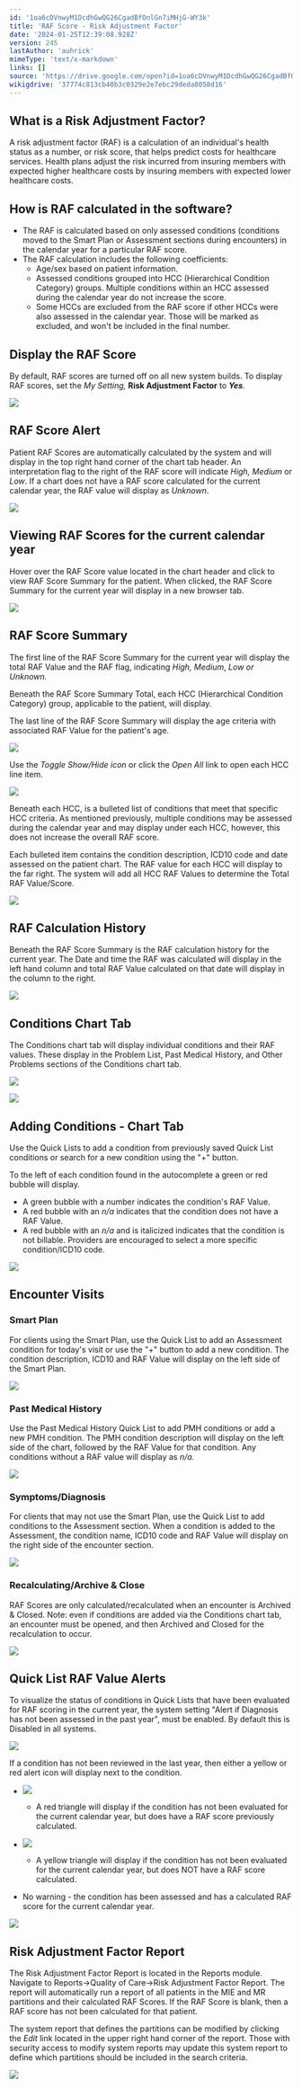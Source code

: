 ```yaml
---
id: '1oa6cDVnwyM1DcdhGwQG26CgadBfOnlGn7iMHjG-WY3k'
title: 'RAF Score - Risk Adjustment Factor'
date: '2024-01-25T12:39:08.928Z'
version: 245
lastAuthor: 'auhrick'
mimeType: 'text/x-markdown'
links: []
source: 'https://drive.google.com/open?id=1oa6cDVnwyM1DcdhGwQG26CgadBfOnlGn7iMHjG-WY3k'
wikigdrive: '37774c813cb40b3c0329e2e7ebc29deda8058d16'
---
```

## What is a Risk Adjustment Factor?

A risk adjustment factor (RAF) is a calculation of an individual's health status as a number, or risk score, that helps predict costs for healthcare services. Health plans adjust the risk incurred from insuring members with expected higher healthcare costs by insuring members with expected lower healthcare costs.

## How is RAF calculated in the software?

* The RAF is calculated based on only assessed conditions (conditions moved to the Smart Plan or Assessment sections during encounters) in the calendar year for a particular RAF score.
* The RAF calculation includes the following coefficients:
    * Age/sex based on patient information.
    * Assessed conditions grouped into HCC (Hierarchical Condition Category) groups. Multiple conditions within an HCC assessed during the calendar year do not increase the score.
    * Some HCCs are excluded from the RAF score if other HCCs were also assessed in the calendar year. Those will be marked as excluded, and won't be included in the final number.

## Display the RAF Score

By default, RAF scores are turned off on all new system builds. To display RAF scores, set the *My Setting,* **Risk Adjustment Factor** to **_Yes_***.*

![](../raf-score-risk-adjustment-factor.assets/e6f200c6882141590e58a7a297617117.png)

## RAF Score Alert

Patient RAF Scores are automatically calculated by the system and will display in the top right hand corner of the chart tab header. An interpretation flag to the right of the RAF score will indicate *High, Medium* or *Low*. If a chart does not have a RAF score calculated for the current calendar year, the RAF value will display as *Unknown*.

![](../raf-score-risk-adjustment-factor.assets/cf151c72412d07955bb593a89f9e086f.png)

## Viewing RAF Scores for the current calendar year

Hover over the RAF Score value located in the chart header and click to view RAF Score Summary for the patient. When clicked, the RAF Score Summary for the current year will display in a new browser tab.

![](../raf-score-risk-adjustment-factor.assets/edc8f1b74c3769a1db62c854e7613881.png)

## RAF Score Summary

The first line of the RAF Score Summary for the current year will display the total RAF Value and the RAF flag, indicating *High, Medium*, *Low or Unknown.*

Beneath the RAF Score Summary Total, each HCC (Hierarchical Condition Category) group, applicable to the patient, will display.

The last line of the RAF Score Summary will display the age criteria with associated RAF Value for the patient's age.

![](../raf-score-risk-adjustment-factor.assets/6a389fb2789e538443193fac3625cfed.png)

Use the *Toggle Show/Hide icon* or click the *Open All* link to open each HCC line item.

![](../raf-score-risk-adjustment-factor.assets/229f36e5f54da91fc95bf11a6e6f69de.png)

Beneath each HCC, is a bulleted list of conditions that meet that specific HCC criteria. As mentioned previously, multiple conditions may be assessed during the calendar year and may display under each HCC, however, this does not increase the overall RAF score.

Each bulleted item contains the condition description, ICD10 code and date assessed on the patient chart. The RAF value for each HCC will display to the far right. The system will add all HCC RAF Values to determine the Total RAF Value/Score.

![](../raf-score-risk-adjustment-factor.assets/a2421a0603f4fd36fb7c90dd2174aa5c.png)

## RAF Calculation History

Beneath the RAF Score Summary is the RAF calculation history for the current year. The Date and time the RAF was calculated will display in the left hand column and total RAF Value calculated on that date will display in the column to the right.

![](../raf-score-risk-adjustment-factor.assets/481d1ebc1c9a92d025771d46ae416b38.png)

## Conditions Chart Tab

The Conditions chart tab will display individual conditions and their RAF values. These display in the Problem List, Past Medical History, and Other Problems sections of the Conditions chart tab.

![](../raf-score-risk-adjustment-factor.assets/5570c12a3926241d91e8e6ba7a76c8cb.png)

![](../raf-score-risk-adjustment-factor.assets/a5a30ea9f04b9b5eca92c52a0bf75f69.png)

## Adding Conditions - Chart Tab

Use the Quick Lists to add a condition from previously saved Quick List conditions or search for a new condition using the "+" button.

To the left of each condition found in the autocomplete a green or red bubble will display.

* A green bubble with a number indicates the condition's RAF Value.
* A red bubble with an <em>n/a</em> indicates that the condition does not have a RAF Value.
* A red bubble with an <em>n/a</em> and is italicized indicates that the condition is not billable. Providers are encouraged to select a more specific condition/ICD10 code.

![](../raf-score-risk-adjustment-factor.assets/44c2eec86d6435935f03b385fcb738dc.png)

## Encounter Visits

### Smart Plan

For clients using the Smart Plan, use the Quick List to add an Assessment condition for today's visit or use the "+" button to add a new condition. The condition description, ICD10 and RAF Value will display on the left side of the Smart Plan.

![](../raf-score-risk-adjustment-factor.assets/df5456528fd567e6a73f1fb1bd07ae56.png)

### Past Medical History

Use the Past Medical History Quick List to add PMH conditions or add a new PMH condition. The PMH condition description will display on the left side of the chart, followed by the RAF Value for that condition. Any conditions without a RAF value will display as *n/a.*

![](../raf-score-risk-adjustment-factor.assets/3edfdbf630c2097387f9d61be6613846.png)

### Symptoms/Diagnosis

For clients that may not use the Smart Plan, use the Quick List to add conditions to the Assessment section. When a condition is added to the Assessment, the condition name, ICD10 code and RAF Value will display on the right side of the encounter section.

![](../raf-score-risk-adjustment-factor.assets/8e2cb78633df561f3562874085535c7b.png)

### Recalculating/Archive & Close

RAF Scores are only calculated/recalculated when an encounter is Archived & Closed. Note: even if conditions are added via the Conditions chart tab, an encounter must be opened, and then Archived and Closed for the recalculation to occur.

![](../raf-score-risk-adjustment-factor.assets/79df383e7f24cba6ca7119372c4fd0e5.png)

## Quick List RAF Value Alerts

To visualize the status of conditions in Quick Lists that have been evaluated for RAF scoring in the current year, the system setting "Alert if Diagnosis has not been assessed in the past year", must be enabled. By default this is Disabled in all systems.

![](../raf-score-risk-adjustment-factor.assets/d256e10633d365adffcf0fc37c3b3dda.png)

If a condition has not been reviewed in the last year, then either a yellow or red alert icon will display next to the condition.

* ![](../raf-score-risk-adjustment-factor.assets/e18532205abfeb51d53bf7880d2caaf2.png)
    - A red triangle will display if the condition has not been evaluated for the current calendar year, but does have a RAF score previously calculated.

* ![](../raf-score-risk-adjustment-factor.assets/63f9e5c0e5fb3e257127176324afc1d9.png)
     - A yellow triangle will display if the condition has not been evaluated for the current calendar year, but does NOT have a RAF score calculated.
* No warning - the condition has been assessed and has a calculated RAF score for the current calendar year.

![](../raf-score-risk-adjustment-factor.assets/648f00a41d541e410bf89ba45a8ae4ed.png)

## Risk Adjustment Factor Report

The Risk Adjustment Factor Report is located in the Reports module. Navigate to Reports->Quality of Care->Risk Adjustment Factor Report. The report will automatically run a report of all patients in the MIE and MR partitions and their calculated RAF Scores. If the RAF Score is blank, then a RAF score has not been calculated for that patient.

The system report that defines the partitions can be modified by clicking the *Edit* link located in the upper right hand corner of the report. Those with security access to modify system reports may update this system report to define which partitions should be included in the search criteria.

![](../raf-score-risk-adjustment-factor.assets/6302eacefd72b4861ce8f00184dd2875.png)
